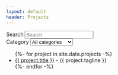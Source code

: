 ```yaml
---
layout: default
header: Projects
---
```


<div class='projects-select-ctn'>
  <div>
    Search
    <input id='projects-search-field' title='Search' type='search' placeholder='Search' />
  </div>
  <div>
    Category 
    <select id='projects-category-select'>
      <option value='all'>All categories</option>
      <option value='accessibility'>Accessibility</option>
      <option value='audio'>Audio</option>
      <option value='developer-tools'>Developer tools</option>
      <option value='educational'>Educational</option>
      <option value='gaming'>Gaming</option>
      <option value='graphics'>Graphics</option>
      <option value='productivity'>Productivity</option>
      <option value='science'>Science</option>
      <option value='other'>Other</option>
    </select>
  </div>
</div>

<ul class='projects'>
{%- for project in site.data.projects -%}
  <li title='{{ project.title }}' data-category='{{ project.category }}'><a href='/projects/{{ project.id | downcase }}'>{{ project.title }}</a> - {{ project.tagline }}</li>
{%- endfor -%}
</ul>